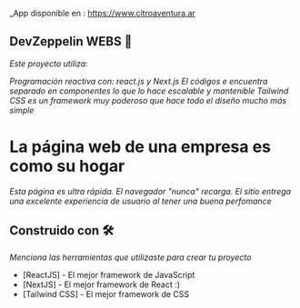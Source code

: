 _App disponible en : https://www.citroaventura.ar

## DevZeppelin WEBS 🚀

_Este proyecto utiliza:_

_Programación reactiva con: react.js y Next.js_
_El códigos e encuentra separado en componentes lo que lo hace escalable y mantenible_
_Tailwind CSS es un framework muy poderoso que hace todo el diseño mucho más simple_


# La página web de una empresa es como su hogar

_Esta página es ultra rápida. El navegador "nunca" recarga. El sitio entrega una excelente experiencia de usuario al tener una buena perfomance_


## Construido con 🛠️

_Menciona las herramientas que utilizaste para crear tu proyecto_

* [ReactJS] - El mejor framework de JavaScript
* [NextJS] - El mejor framework de React :)
* [Tailwind CSS] - El mejor framework de CSS
